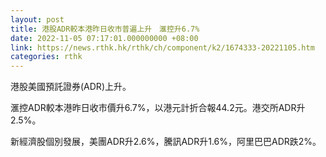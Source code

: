 ```yaml
---
layout: post
title: 港股ADR較本港昨日收市普遍上升　滙控升6.7%
date: 2022-11-05 07:17:01.000000000 +08:00
link: https://news.rthk.hk/rthk/ch/component/k2/1674333-20221105.htm
categories: rthk
---
```


港股美國預託證券(ADR)上升。

滙控ADR較本港昨日收市價升6.7%，以港元計折合報44.2元。港交所ADR升2.5%。

新經濟股個別發展，美團ADR升2.6%，騰訊ADR升1.6%，阿里巴巴ADR跌2%。
